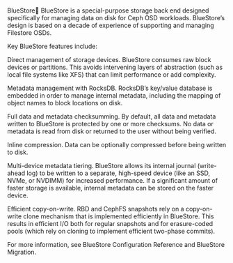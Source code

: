 # **[](https://docs.ceph.com/en/latest/rados/configuration/storage-devices/#bluestore)**

BlueStore
BlueStore is a special-purpose storage back end designed specifically for managing data on disk for Ceph OSD workloads. BlueStore’s design is based on a decade of experience of supporting and managing Filestore OSDs.

Key BlueStore features include:

Direct management of storage devices. BlueStore consumes raw block devices or partitions. This avoids intervening layers of abstraction (such as local file systems like XFS) that can limit performance or add complexity.

Metadata management with RocksDB. RocksDB’s key/value database is embedded in order to manage internal metadata, including the mapping of object names to block locations on disk.

Full data and metadata checksumming. By default, all data and metadata written to BlueStore is protected by one or more checksums. No data or metadata is read from disk or returned to the user without being verified.

Inline compression. Data can be optionally compressed before being written to disk.

Multi-device metadata tiering. BlueStore allows its internal journal (write-ahead log) to be written to a separate, high-speed device (like an SSD, NVMe, or NVDIMM) for increased performance. If a significant amount of faster storage is available, internal metadata can be stored on the faster device.

Efficient copy-on-write. RBD and CephFS snapshots rely on a copy-on-write clone mechanism that is implemented efficiently in BlueStore. This results in efficient I/O both for regular snapshots and for erasure-coded pools (which rely on cloning to implement efficient two-phase commits).

For more information, see BlueStore Configuration Reference and BlueStore Migration.
